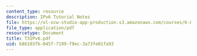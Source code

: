 ```yaml
---
content_type: resource
description: IPv6 Tutorial Notes
file: https://ol-ocw-studio-app-production.s3.amazonaws.com/courses/6-829-computer-networks-fall-2002/b86103fb045f7199f9ec3a73fe01fa93_T3IPv6.pdf
file_type: application/pdf
resourcetype: Document
title: T3IPv6.pdf
uid: b86103fb-045f-7199-f9ec-3a73fe01fa93
---
```

